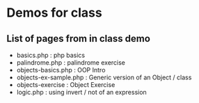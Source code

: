 # Demos for class

## List of pages from in class demo

- basics.php : php basics
- palindrome.php : palindrome exercise
- objects-basics.php : OOP Intro
- objects-ex-sample.php : Generic version of an Object / class
- objects-exercise : Object Exercise
- logic.php : using invert / not of an expression
